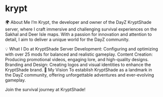 # krypt
🌍 About Me
I’m Krypt, the developer and owner of the DayZ KryptShade server, where I craft immersive and challenging survival experiences on the Sakhal and Deer Isle maps. With a passion for innovation and attention to detail, I aim to deliver a unique world for the DayZ community.

💡 What I Do at KryptShade
Server Development: Configuring and optimizing with over 25 mods for balanced and realistic gameplay.
Content Creation: Producing promotional videos, engaging lore, and high-quality designs.
Branding and Design: Creating logos and visual identities to enhance the KryptShade brand.
🌟 My Vision
To establish KryptShade as a landmark in the DayZ community, offering unforgettable adventures and ever-evolving gameplay.

Join the survival journey at KryptShade!
